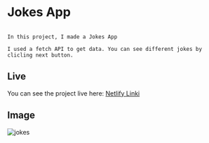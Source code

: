 # Jokes App

```

In this project, I made a Jokes App

I used a fetch API to get data. You can see different jokes by clicling next button.

```

## Live

You can see the project live here: [Netlify Linki](https://62f25e1a5ec5e34b988f7aaf--lucky-baklava-57f46e.netlify.app/)

## Image

![jokes](https://user-images.githubusercontent.com/96295567/183656788-421f2a0c-3a5e-494d-a7aa-7f8dcade69ce.png)